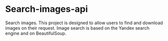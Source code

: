 # Search-images-api
Search images.
This project is designed to allow users to find and download images on their request. Image search is based on the Yandex search engine and on BeautifulSoup.


